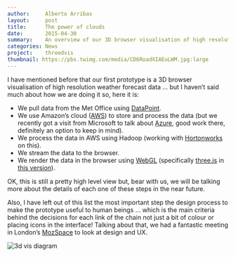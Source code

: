 ```yaml
---
author:     Alberto Arribas
layout:     post
title:      The power of clouds
date:       2015-04-30
summary:    An overview of our 3D browser visualisation of high resolution weather forecast data.
categories: News
project:    threedvis
thumbnail: https://pbs.twimg.com/media/CD6RoadXIAEuLWM.jpg:large
---
```


I have mentioned before that our first prototype is a 3D browser visualisation of high resolution weather forecast data ... but I haven’t said much about how we are doing it so, here it is:

 * We pull data from the Met Office using [DataPoint][1].
 * We use Amazon’s cloud ([AWS][5]) to store and process the data (but we recently got a visit from Microsoft to talk about [Azure][6], good work there, definitely an option to keep in mind).
 * We process the data in AWS using Hadoop (working with [Hortonworks][2] on this).
 * We stream the data to the browser.
 * We render the data in the browser using [WebGL][3] (specifically [three.js][8] in [this version][7]).

OK, this is still a pretty high level view but, bear with us, we will be talking more about the details of each one of these steps in the near future.

Also, I have left out of this list the most important step the design process to make the prototype useful to human beings ... which is the main criteria behind the decisions for each link of the chain not just a bit of colour or placing icons in the interface! Talking about that, we had a fantastic meeting in London’s [MozSpace][4] to look at design and UX.

 ![3d vis diagram](https://pbs.twimg.com/media/CD6RoadXIAEuLWM.jpg:large)

[1]: http://www.metoffice.gov.uk/datapoint/
[2]: http://hortonworks.com/
[3]: https://get.webgl.org/
[4]: https://www.mozilla.org/en-US/contact/spaces/london/
[5]: http://aws.amazon.com/
[6]: http://azure.microsoft.com/
[7]: http://msaunby.github.io/uk-weather-3d/
[8]: http://threejs.org/
